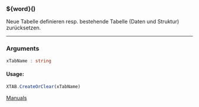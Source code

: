 ﻿### ${word}()
Neue Tabelle definieren resp. bestehende Tabelle (Daten und Struktur) zurücksetzen.

----

### Arguments
```ts
xTabName : string
```
#### Usage:
```ts
XTAB.CreateOrClear(xTabName)
```

[Manuals](https://manuals.opacc.ch/docs/doku2401/F-Script/ScriptBlockFunc.XTAB.CreateOrClear.html)

